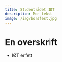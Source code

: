 ```yaml
---
title: Studentrådet IØT
description: Mer tekst
image: /img/borsfest.jpg
---
```


# En overskrift

- IØT er fett
